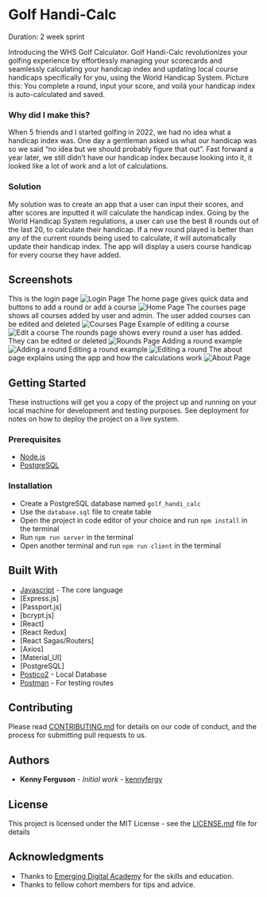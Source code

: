 # Golf Handi-Calc

Duration: 2 week sprint

Introducing the WHS Golf Calculator. Golf Handi-Calc revolutionizes your golfing experience by effortlessly managing your scorecards and seamlessly calculating your handicap index and updating local course handicaps specifically for you, using the World Handicap System. Picture this: You complete a round, input your score, and voilà your handicap index is auto-calculated and saved.

### Why did I make this?

When 5 friends and I started golfing in 2022, we had no idea what a handicap index was. One day a gentleman asked us what our handicap was so we said “no idea but we should probably figure that out”. Fast forward a year later, we still didn’t have our handicap index because looking into it, it looked like a lot of work and a lot of calculations.

### Solution

My solution was to create an app that a user can input their scores, and after scores are inputted it will calculate the handicap index. Going by the World Handicap System regulations, a user can use the best 8 rounds out of the last 20, to calculate their handicap. If a new round played is better than any of the current rounds being used to calculate, it will automatically update their handicap index. The app will display a users course handicap for every course they have added.

## Screenshots

This is the login page
![Login Page](/public/screenshots/login-page.png)
The home page gives quick data and buttons to add a round or add a course
![Home Page](/public/screenshots/home-page.png)
The courses page shows all courses added by user and admin. The user added courses can be edited and deleted
![Courses Page](/public/screenshots/courses-page.png)
Example of editing a course
![Edit a course](/public/screenshots/edit-course.png)
The rounds page shows every round a user has added. They can be edited or deleted
![Rounds Page](/public/screenshots/rounds-page.png)
Adding a round example
![Adding a round](/public/screenshots/add-round-page.png)
Editing a round example
![Editing a round](/public/screenshots/edit-round.png)
The about page explains using the app and how the calculations work
![About Page](/public/screenshots/about%20page.png)

## Getting Started

These instructions will get you a copy of the project up and running on your local machine for development and testing purposes. See deployment for notes on how to deploy the project on a live system.

### Prerequisites

- [Node.js](https://nodejs.org/en)
- [PostgreSQL](https://www.postgresql.org/)

### Installation

- Create a PostgreSQL database named `golf_handi_calc`
- Use the `database.sql` file to create table
- Open the project in code editor of your choice and run `npm install` in the terminal
- Run `npm run server` in the terminal
- Open another terminal and run `npm run client` in the terminal

## Built With

- [Javascript]() - The core language
- [Express.js]
- [Passport.js]
- [bcrypt.js]
- [React]
- [React Redux]
- [React Sagas/Routers]
- [Axios]
- [Material_UI]
- [PostgreSQL]
- [Postico2]() - Local Database
- [Postman]() - For testing routes

## Contributing

Please read [CONTRIBUTING.md](https://gist.github.com/PurpleBooth/b24679402957c63ec426) for details on our code of conduct, and the process for submitting pull requests to us.

## Authors

- **Kenny Ferguson** - _Initial work_ - [kennyfergy](https://github.com/Kennyfergy)

## License

This project is licensed under the MIT License - see the [LICENSE.md](LICENSE.md) file for details

## Acknowledgments

- Thanks to [Emerging Digital Academy](https://emergingacademy.org/) for the skills and education.
- Thanks to fellow cohort members for tips and advice.
